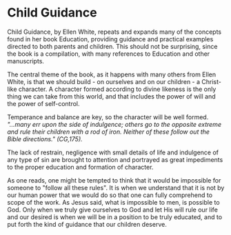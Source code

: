 # Child Guidance

Child Guidance, by Ellen White, repeats and expands many of the concepts found in her book Education, providing guidance and practical examples directed to both parents and children. This should not be surprising, since the book is a compilation, with many references to Education and other manuscripts.

The central theme of the book, as it happens with many others from Ellen White, is that we should build - on ourselves and on our children - a Christ-like character. A character formed according to divine likeness is the only thing we can take from this world, and that includes the power of will and the power of self-control.

Temperance and balance are key, so the character will be well formed. *"...many err upon the side of indulgence; others go to the opposite extreme and rule their children with a rod of iron. Neither of these follow out the Bible directions." (CG,175).*

The lack of restrain, negligence with small details of life and indulgence of any type of sin are brought to attention and portrayed as great impediments to the proper education and formation of character.

As one reads, one might be tempted to think that it would be impossible for someone to "follow all these rules". It is when we understand that it is not by our human power that we would do so that one can fully comprehend to scope of the work. As Jesus said, what is impossible to men, is possible to God. Only when we truly give ourselves to God and let His will rule our life and our desired is when we will be in a position to be truly educated, and to put forth the kind of guidance that our children deserve.
